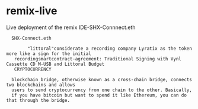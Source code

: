 # remix-live
Live deployment of the remix IDE-SHX-Connnect.eth
 
      SHX-Connect.eth 
      
            "littoral"considerate a recording company Lyratix as the token more like a sign for the initial
       recordingsmartcontract-agreement: Traditional Signing with Vynl Cassette CD M-USB and Littoral Budget
       CRYPTOCURRENCY
     
      blockchain bridge, otherwise known as a cross-chain bridge, connects two blockchains and allows 
      users to send cryptocurrency from one chain to the other. Basically,
      if you have bitcoin but want to spend it like Ethereum, you can do that through the bridge.
